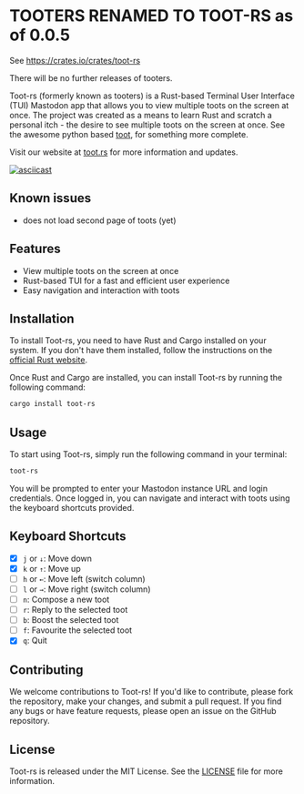 # TOOTERS RENAMED TO TOOT-RS as of 0.0.5

See https://crates.io/crates/toot-rs

There will be no further releases of tooters.

Toot-rs (formerly known as tooters) is a Rust-based Terminal User Interface (TUI) Mastodon app that allows you to view multiple toots on the screen at once. The project was created as a means to learn Rust and scratch a personal itch - the desire to see multiple toots on the screen at once. See the awesome python based [toot](https://github.com/ihabunek/toot), for something more complete.

Visit our website at [toot.rs](https://toot.rs) for more information and updates.

[![asciicast](https://asciinema.org/a/576920.svg)](https://asciinema.org/a/576920)

## Known issues

- does not load second page of toots (yet)

## Features

- View multiple toots on the screen at once
- Rust-based TUI for a fast and efficient user experience
- Easy navigation and interaction with toots

## Installation

To install Toot-rs, you need to have Rust and Cargo installed on your system. If you don't have them installed, follow the instructions on the [official Rust website](https://www.rust-lang.org/tools/install).

Once Rust and Cargo are installed, you can install Toot-rs by running the following command:

```bash
cargo install toot-rs
```

## Usage

To start using Toot-rs, simply run the following command in your terminal:

```bash
toot-rs
```

You will be prompted to enter your Mastodon instance URL and login credentials. Once logged in, you can navigate and interact with toots using the keyboard shortcuts provided.

## Keyboard Shortcuts

- [x] `j` or `↓`: Move down
- [x] `k` or `↑`: Move up
- [ ] `h` or `←`: Move left (switch column)
- [ ] `l` or `→`: Move right (switch column)
- [ ] `n`: Compose a new toot
- [ ] `r`: Reply to the selected toot
- [ ] `b`: Boost the selected toot
- [ ] `f`: Favourite the selected toot
- [x] `q`: Quit

## Contributing

We welcome contributions to Toot-rs! If you'd like to contribute, please fork the repository, make your changes, and submit a pull request. If you find any bugs or have feature requests, please open an issue on the GitHub repository.

## License

Toot-rs is released under the MIT License. See the [LICENSE](LICENSE) file for more information.
